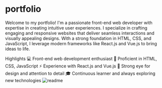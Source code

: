 # portfolio
Welcome to my portfolio!
I'm a passionate front-end web developer with expertise in creating intuitive user experiences. I specialize in crafting engaging and responsive websites that deliver seamless interactions and visually appealing designs. With a strong foundation in HTML, CSS, and JavaScript, I leverage modern frameworks like React.js and Vue.js to bring ideas to life.

Highlights
💻 Front-end web development enthusiast
🌟 Proficient in HTML, CSS, JavaScript
⚡️ Experience with React.js and Vue.js
📐 Strong eye for design and attention to detail
🎓 Continuous learner and always exploring new technologies
![readme](https://github.com/Fenet-damena/portfolio/assets/138729138/376ad0d3-5376-4f87-ac55-8e44a7d99d21)
